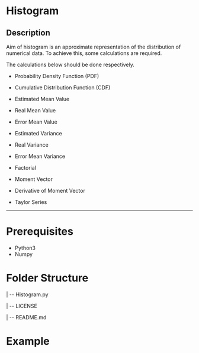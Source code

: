 # Histogram

Description
---------------------------
Aim of histogram is an approximate representation of the distribution of numerical data. To achieve this, some calculations are required.

The calculations below should be done respectively.

- Probability Density Function (PDF) 

- Cumulative Distribution Function (CDF)

- Estimated Mean Value

- Real Mean Value

- Error Mean Value 

- Estimated Variance

- Real Variance

- Error Mean Variance

- Factorial

- Moment Vector

- Derivative of Moment Vector 

- Taylor Series


-----------------------------------------------------------------------

# Prerequisites

- Python3
- Numpy

# Folder Structure

| -- Histogram.py

| -- LICENSE

| -- README.md


# Example 
